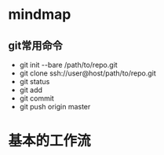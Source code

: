 # mindmap
## git常用命令
- git init --bare /path/to/repo.git
- git clone ssh://user@host/path/to/repo.git
- git status 
- git add
- git commit
- git push origin master

# 基本的工作流